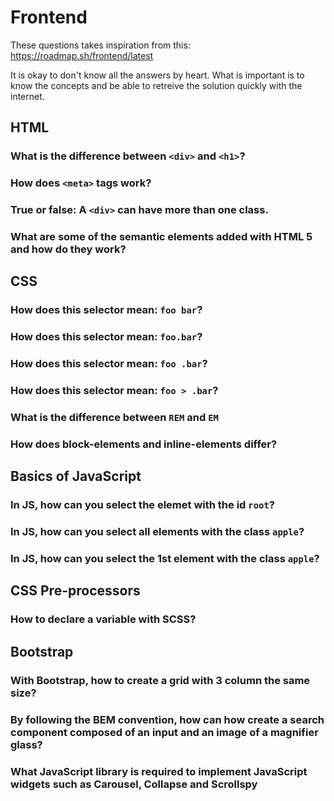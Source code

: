 # Frontend

These questions takes inspiration from this: https://roadmap.sh/frontend/latest

It is okay to don't know all the answers by heart. What is important is to know the concepts and be able to retreive the solution quickly with the internet.

## HTML
### What is the difference between `<div>` and `<h1>`?
### How does `<meta>` tags work?
### True or false: A `<div>` can have more than one class.
### What are some of the semantic elements added with HTML 5 and how do they work?

## CSS
### How does this selector mean: `foo bar`?
### How does this selector mean: `foo.bar`?
### How does this selector mean: `foo .bar`?
### How does this selector mean: `foo > .bar`?
### What is the difference between `REM` and `EM`
### How does block-elements and inline-elements differ?

## Basics of JavaScript
### In JS, how can you select the elemet with the id `root`?
### In JS, how can you select all elements with the class `apple`?
### In JS, how can you select the 1st element with the class `apple`?

## CSS Pre-processors
### How to declare a variable with SCSS?

## Bootstrap
### With Bootstrap, how to create a grid with 3 column the same size?
### By following the BEM convention, how can how create a search component composed of an input and an image of a magnifier glass?
### What JavaScript library is required to implement JavaScript widgets such as Carousel, Collapse and Scrollspy
